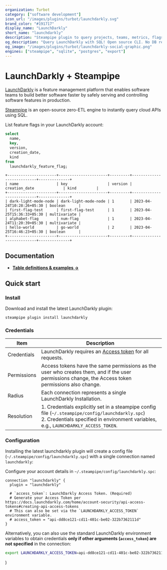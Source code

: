 ```yaml
---
organization: Turbot
category: ["software development"]
icon_url: "/images/plugins/turbot/launchdarkly.svg"
brand_color: "#191717"
display_name: "LaunchDarkly"
short_name: "launchdarkly"
description: "Steampipe plugin to query projects, teams, metrics, flags and more from LaunchDarkly."
og_description: "Query LaunchDarkly with SQL! Open source CLI. No DB required."
og_image: "/images/plugins/turbot/launchdarkly-social-graphic.png"
engines: ["steampipe", "sqlite", "postgres", "export"]
---
```


# LaunchDarkly + Steampipe

[LaunchDarkly](https://launchdarkly.com) is a feature management platform that enables software teams to build better software faster by safely serving and controlling software features in production.

[Steampipe](https://steampipe.io) is an open-source zero-ETL engine to instantly query cloud APIs using SQL.

List feature flags in your LaunchDarkly account:

```sql
select
  name,
  key,
  version,
  creation_date,
  kind
from
  launchdarkly_feature_flag;
```

```
+----------------------+----------------------+---------+---------------------------+--------------+
| name                 | key                  | version | creation_date             | kind         |
+----------------------+----------------------+---------+---------------------------+--------------+
| dark-light-mode-node | dark-light-mode-node | 1       | 2023-04-24T10:28:26+05:30 | boolean      |
| first-flag-test      | first-flag-test      | 1       | 2023-04-25T15:36:33+05:30 | multivariate |
| alphabet-flag        | num-flag             | 1       | 2023-04-24T11:20:39+05:30 | multivariate |
| hello-world          | go-world             | 2       | 2023-04-25T16:46:23+05:30 | boolean      |
+----------------------+----------------------+---------+---------------------------+--------------+
```

## Documentation

- **[Table definitions & examples →](/plugins/turbot/launchdarkly/tables)**

## Quick start

### Install

Download and install the latest LaunchDarkly plugin:

```sh
steampipe plugin install launchdarkly
```

### Credentials

| Item        | Description                                                                                                                                                                                           |
| ----------- | ----------------------------------------------------------------------------------------------------------------------------------------------------------------------------------------------------- |
| Credentials | LaunchDarkly requires an [Access token](https://docs.launchdarkly.com/home/account-security/api-access-tokens#creating-api-access-tokens) for all requests.                                                                |
| Permissions | Access tokens have the same permissions as the user who creates them, and if the user permissions change, the Access token permissions also change.                                                         |
| Radius      | Each connection represents a single LaunchDarkly Installation.                                                                                                                                           |
| Resolution  | 1. Credentials explicitly set in a steampipe config file (`~/.steampipe/config/launchdarkly.spc`)<br />2. Credentials specified in environment variables, e.g., `LAUNCHDARKLY_ACCESS_TOKEN`. |

### Configuration

Installing the latest launchdarkly plugin will create a config file (`~/.steampipe/config/launchdarkly.spc`) with a single connection named `launchdarkly`:

Configure your account details in `~/.steampipe/config/launchdarkly.spc`:

```hcl
connection "launchdarkly" {
  plugin = "launchdarkly"

  # `access_token`: LaunchDarkly Access Token. (Required)
  # Generate your Access Token per https://docs.launchdarkly.com/home/account-security/api-access-tokens#creating-api-access-tokens
  # This can also be set via the `LAUNCHDARKLY_ACCESS_TOKEN` environment variable.  
  # access_token = "api-dd8ce121-cd11-401c-be02-322b7362111d"
}
```

Alternatively, you can also use the standard LaunchDarkly environment variables to obtain credentials **only if other arguments (`access_token`) are not specified** in the connection:

```sh
export LAUNCHDARKLY_ACCESS_TOKEN=api-dd8ce121-cd11-401c-be02-322b7362111d
```

)